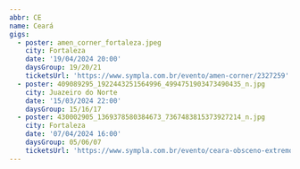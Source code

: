 ```yaml
---
abbr: CE
name: Ceará
gigs:
  - poster: amen_corner_fortaleza.jpeg
    city: Fortaleza
    date: '19/04/2024 20:00'
    daysGroup: 19/20/21
    ticketsUrl: 'https://www.sympla.com.br/evento/amen-corner/2327259'
  - poster: 409089295_1922443251564996_4994751903473490435_n.jpg
    city: Juazeiro do Norte
    date: '15/03/2024 22:00'
    daysGroup: 15/16/17
  - poster: 430002905_1369378580384673_7367483815373927214_n.jpg
    city: Fortaleza
    date: '07/04/2024 16:00'
    daysGroup: 05/06/07
    ticketsUrl: 'https://www.sympla.com.br/evento/ceara-obsceno-extremo-fest/2348645'
---
```


